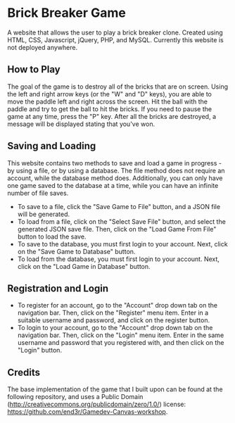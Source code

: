 # Brick Breaker Game
A website that allows the user to play a brick breaker clone. Created using HTML, CSS, Javascript, jQuery, PHP, and MySQL. Currently this website is not deployed anywhere. 

## How to Play
The goal of the game is to destroy all of the bricks that are on screen. Using the left and right arrow keys (or the "W" and "D" keys), you are able to move the paddle left and right across the screen. Hit the ball with the paddle and try to get the ball to hit the bricks. If you need to pause the game at any time, press the "P" key. After all the bricks are destroyed, a message will be displayed stating that you've won. 

## Saving and Loading
This website contains two methods to save and load a game in progress - by using a file, or by using a database. The file method does not require an account, while the database method does. Additionally, you can only have one game saved to the database at a time, while you can have an infinite number of file saves. 

- To save to a file, click the "Save Game to File" button, and a JSON file will be generated.  
- To load from a file, click on the "Select Save File" button, and select the generated JSON save file. Then, click on the "Load Game From File" button to load the save. 
- To save to the database, you must first login to your account. Next, click on the "Save Game to Database" button. 
- To load from the database, you must first login to your account. Next, click on the "Load Game in Database" button. 

## Registration and Login
- To register for an account, go to the "Account" drop down tab on the navigation bar. Then, click on the "Register" menu item. Enter in a suitable username and password, and click on the register button. 
- To login to your account, go to the "Account" drop down tab on the navigation bar. Then, click on the "Login" menu item. Enter in the same username and password that you registered with, and then click on the "Login" button. 

## Credits
The base implementation of the game that I built upon can be found at the following repository, and uses a Public Domain (http://creativecommons.org/publicdomain/zero/1.0/) license: https://github.com/end3r/Gamedev-Canvas-workshop.

